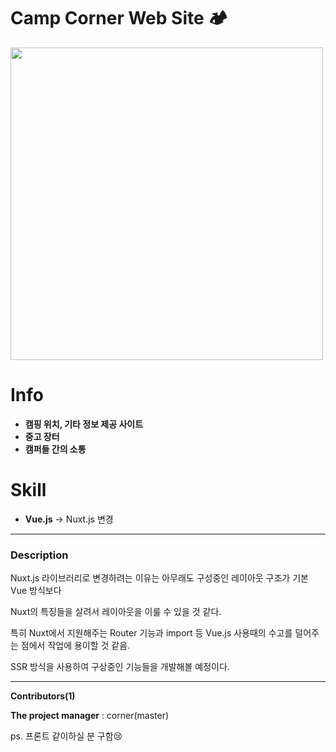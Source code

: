 

# Camp Corner Web Site 🏕









<img src="https://images.unsplash.com/photo-1492648272180-61e45a8d98a7?ixid=MXwxMjA3fDB8MHxwaG90by1wYWdlfHx8fGVufDB8fHw%3D&ixlib=rb-1.2.1&auto=format&fit=crop&w=1350&q=80" weight="700px" height="500px">



# Info

- **캠핑 위치, 기타 정보 제공 사이트**
- **중고 장터**
- **캠퍼들 간의 소통**


# Skill

- **Vue.js** -> Nuxt.js 변경

---

###   Description

Nuxt.js 라이브러리로 변경하려는 이유는 아무래도 구성중인 레이아웃 구조가 기본 Vue 방식보다 

Nuxt의 특징들을 살려서 레이아웃을 이룰 수 있을 것 같다.

특히 Nuxt에서 지원해주는 Router 기능과 import 등 Vue.js 사용때의 수고를 덜어주는 점에서 작업에 용이할 것 같음.

SSR 방식을 사용하여 구상중인 기능들을 개발해볼 예정이다.



---





**Contributors(1)**

**The project manager** : corner(master) 

ps. 프론트 같이하실 분 구함😢


